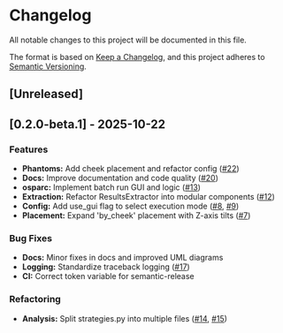 # Changelog

All notable changes to this project will be documented in this file.

The format is based on [Keep a Changelog](https://keepachangelog.com/en/1.0.0/),
and this project adheres to [Semantic Versioning](https://semver.org/spec/v2.0.0.html).

## [Unreleased]

## [0.2.0-beta.1] - 2025-10-22

### Features
- **Phantoms:** Add cheek placement and refactor config ([#22](https://github.com/rwydaegh/goliat/pull/22))
- **Docs:** Improve documentation and code quality ([#20](https://github.com/rwydaegh/goliat/pull/20))
- **osparc:** Implement batch run GUI and logic ([#13](https://github.com/rwydaegh/goliat/pull/13))
- **Extraction:** Refactor ResultsExtractor into modular components ([#12](https://github.com/rwydaegh/goliat/pull/12))
- **Config:** Add use_gui flag to select execution mode ([#8](https://github.com/rwydaegh/goliat/pull/8), [#9](https://github.com/rwydaegh/goliat/pull/9))
- **Placement:** Expand 'by_cheek' placement with Z-axis tilts ([#7](https://github.com/rwydaegh/goliat/pull/7))

### Bug Fixes
- **Docs:** Minor fixes in docs and improved UML diagrams
- **Logging:** Standardize traceback logging ([#17](https://github.com/rwydaegh/goliat/pull/17))
- **CI:** Correct token variable for semantic-release

### Refactoring
- **Analysis:** Split strategies.py into multiple files ([#14](https://github.com/rwydaegh/goliat/pull/14), [#15](https://github.com/rwydaegh/goliat/pull/15))
